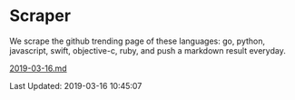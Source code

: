 # Scraper

We scrape the github trending page of these languages: go, python, javascript, swift, objective-c, ruby, and push a markdown result everyday.

[2019-03-16.md](https://github.com/henson/Scraper/blob/master/2019-03-16.md)

Last Updated: 2019-03-16 10:45:07